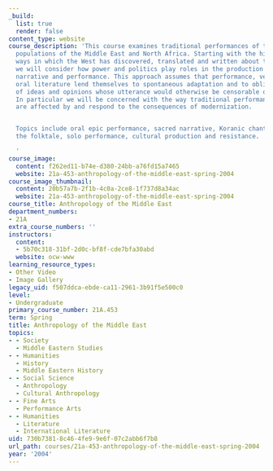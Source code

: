 ```yaml
---
_build:
  list: true
  render: false
content_type: website
course_description: 'This course examines traditional performances of the Arabic-speaking
  populations of the Middle East and North Africa. Starting with the history of the
  ways in which the West has discovered, translated and written about the Orient,
  we will consider how power and politics play roles in the production of culture,
  narrative and performance. This approach assumes that performance, verbal art, and
  oral literature lend themselves to spontaneous adaptation and to oblique expression
  of ideas and opinions whose utterance would otherwise be censorable or disruptive.
  In particular we will be concerned with the way traditional performance practices
  are affected by and respond to the consequences of modernization.


  Topics include oral epic performance, sacred narrative, Koranic chant performance,
  the folktale, solo performance, cultural production and resistance.

  '
course_image:
  content: f262ed11-b74e-d380-24bb-a76fd15a7465
  website: 21a-453-anthropology-of-the-middle-east-spring-2004
course_image_thumbnail:
  content: 20b57a7b-2f1b-4c0a-2ce8-1f737d8a34ac
  website: 21a-453-anthropology-of-the-middle-east-spring-2004
course_title: Anthropology of the Middle East
department_numbers:
- 21A
extra_course_numbers: ''
instructors:
  content:
  - 5b70c318-31bf-2d0c-bf8f-cde7bfa30abd
  website: ocw-www
learning_resource_types:
- Other Video
- Image Gallery
legacy_uid: f507ddca-ebde-ca11-2961-3b91f5e500c0
level:
- Undergraduate
primary_course_number: 21A.453
term: Spring
title: Anthropology of the Middle East
topics:
- - Society
  - Middle Eastern Studies
- - Humanities
  - History
  - Middle Eastern History
- - Social Science
  - Anthropology
  - Cultural Anthropology
- - Fine Arts
  - Performance Arts
- - Humanities
  - Literature
  - International Literature
uid: 730b7381-8c46-4fe9-9e6f-07c2abb6f7b8
url_path: courses/21a-453-anthropology-of-the-middle-east-spring-2004
year: '2004'
---
```


